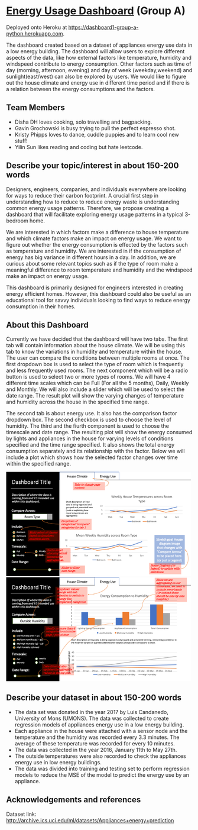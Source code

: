 #  [Energy Usage Dashboard](https://dashboard1-group-a-python.herokuapp.com) (Group A)

Deployed onto Heroku at https://dashboard1-group-a-python.herokuapp.com.

The dashboard created based on a dataset of appliances energy use data in a low energy building. The dashboard will allow users to explore different aspects of the data, like how external factors like temperature, humidity and windspeed contribute to energy consumption. Other factors such as time of day (morning, afternoon, evening) and day of week (weekday,weekend) and sunlight(east/west) can also be explored by users.  We would like to figure out the house climate and energy use in different time period and if there is a relation between the energy consumptions and the factors. 

## Team Members

- Disha DH loves cooking, solo travelling and bagpacking.
- Gavin Grochowski is busy trying to pull the perfect espresso shot.
- Kristy Phipps loves to dance, cuddle puppies and to learn cool new stuff!
- Yilin Sun likes reading and coding but hate leetcode. 

## Describe your topic/interest in about 150-200 words

Designers, engineers, companies, and individuals everywhere are looking for ways to reduce their carbon footprint. A crucial first step in understanding how to reduce to reduce energy waste is understanding common energy usage patterns.  Therefore, we propose creating a dashboard that will facilitate exploring energy usage patterns in a typical 3-bedroom home. 

We are interested in which factors make a difference to house temperature and which climate factors make an impact on energy usage. We want to figure out whether the energy consumption is effected by the factors such as temperature and humidity. We are interested in if the consumption of energy has big variance in different hours in a day. In addition, we are curious about some relevant topics such as if the type of room make a meaningful difference to room temperature and humidity and the windspeed make an impact on energy usage. 

This dashboard is primarily designed for engineers interested in creating energy efficient homes. However, this dashboard could also be useful as an educational tool for savvy individuals looking to find ways to reduce energy consumption in their homes. 



## About this Dashboard

Currently we have decided that the dashboard will have two tabs. The first tab will contain information about the house climate. We will be using this tab to know the variations in humidity and temperature within the house. The user can compare the conditions between multiple rooms at once. The first dropdown box is used to select the type of room which is frequently and less frequently used rooms. The next component which will be a radio button is used to select two or more types of rooms. We will have 4 different time scales which can be Full (For all the 5 months), Daily, Weekly and Monthly. We will also include a slider which will be used to select the date range. The result plot will show the varying changes of temperature and humidity across the house in the specified time range. 

The second tab is about energy use. It also has the comparison factor dropdown box.  The second checkbox is used to choose the level of humidity. The third and the fiurth component is used to choose the timescale and date range. The resulting plot will show the energy consumed by lights and appliances in the house for varying levels of conditions specified and the time range specified. It also shows the total energy consumption separately and its relationship with the factor. Below we will include a plot which shows how the selected factor changes over time within the specified range.


<img src ="assets/sketch_tab1.png" width="500px">
<img src ="assets/sketch_tab2.png" width="500px">



## Describe your dataset in about 150-200 words

* The data set was donated in the year 2017 by Luis Candanedo, University of Mons (UMONS). The data was collected to create regression models of appliances energy use in a low energy building.
* Each appliance in the house were attached with a sensor node and the temperature and the humidity was recorded every 3.3 minutes. The average of these temperature was recorded for every 10 minutes.
* The data was collected in the year 2016, January 11th to May 27th.
* The outside temperatures were also recorded to check the appliances energy use in low energy buildings.
* The data was divided into training and testing set to perform regression models to reduce the MSE of the model to predict the energy use by an appliance.

## Acknowledgements and references 

Dataset link: http://archive.ics.uci.edu/ml/datasets/Appliances+energy+prediction